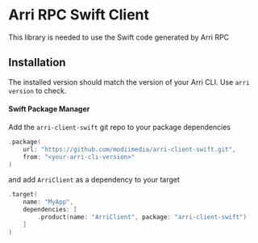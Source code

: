 # Arri RPC Swift Client

This library is needed to use the Swift code generated by Arri RPC

## Installation

The installed version should match the version of your Arri CLI. Use `arri version` to check.

#### Swift Package Manager

Add the `arri-client-swift` git repo to your package dependencies

```swift
.package(
    url: "https://github.com/modiimedia/arri-client-swift.git",
    from: "<your-arri-cli-version>"
)
```

and add `ArriClient` as a dependency to your target

```swift
.target(
    name: "MyApp",
    dependencies: [
        .product(name: "ArriClient", package: "arri-client-swift")
    ]
)
```
